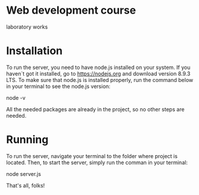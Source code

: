 # Web development course 
laboratory works

# Installation

To run the server, you need to have node.js installed on your system. If you haven`t got it installed, go to https://nodejs.org and download version 8.9.3 LTS. To make sure that node.js is installed properly, run the command below in your terminal to see the node.js version:

node -v

All the needed packages are already in the project, so no other steps are needed.

# Running

To run the server, navigate your terminal to the folder where project is located. Then, to start the server, simply run the comman in your terminal:

node server.js

That's all, folks!
